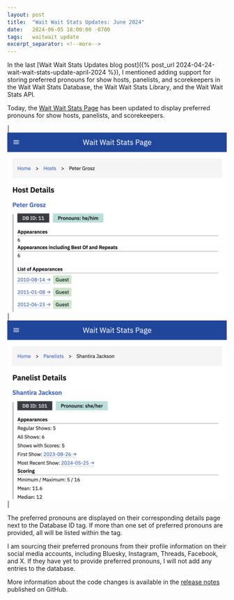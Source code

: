 ```yaml
---
layout: post
title:  "Wait Wait Stats Updates: June 2024"
date:   2024-06-05 18:00:00 -0700
tags:   waitwait update
excerpt_separator: <!--more-->
---
```


In the last [Wait Wait Stats Updates blog post]({% post_url 2024-04-24-wait-wait-stats-update-april-2024 %}), I mentioned adding support for storing preferred pronouns for show hosts, panelists, and scorekeepers in the Wait Wait Stats Database, the Wait Wait Stats Library, and the Wait Wait Stats API.

Today, the [Wait Wait Stats Page](https://stats.wwdt.me/) has been updated to display preferred pronouns for show hosts, panelists, and scorekeepers.

<!--more-->

| [![Screenshot of the Host Details page for Peter Grosz with his preferred pronouns](/assets/images/waitwait/20240605/host-preferred-pronouns.png "Screenshot of the Host Details page for Peter Grosz with his preferred pronouns")](/assets/images/waitwait/20240605/host-preferred-pronouns.png) | [![Screenshot of the Panelist Details page for Shantira Jackson with her preferred pronouns](/assets/images/waitwait/20240605/panelist-preferred-pronouns.png "Screenshot of the Panelist Details page for Shantira Jackson with her preferred pronouns")](/assets/images/waitwait/20240605/panelist-preferred-pronouns.png) |

The preferred pronouns are displayed on their corresponding details page next to the Database ID tag. If more than one set of preferred pronouns are provided, all will be listed within the tag.

I am sourcing their preferred pronouns from their profile information on their social media accounts, including Bluesky, Instagram, Threads, Facebook, and X. If they have yet to provide preferred pronouns, I will not add any entries to the database.

More information about the code changes is available in the [release notes](https://github.com/questionlp/stats.wwdt.me/releases/tag/v5.12.0) published on GitHub.
